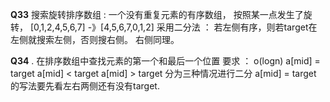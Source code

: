 **Q33**     搜索旋转排序数组  : 一个没有重复元素的有序数组， 按照某一点发生了旋转， [0,1,2,4,5,6,7] -》[4,5,6,7,0,1,2]
            采用二分法 ： 若左侧有序，则若target在左侧就搜索左侧，否则搜右侧。 右侧同理。

**Q34**   . 在排序数组中查找元素的第一个和最后一个位置 要求 ： o(logn)
             a[mid] = target   a[mid] < target  a[mid] > target 
             分为三种情况进行二分 a[mid] = target 的写法要先看左右两侧还有没有target.
    
            
